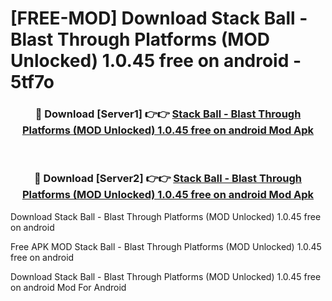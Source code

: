# [FREE-MOD] Download Stack Ball - Blast Through Platforms (MOD Unlocked) 1.0.45 free on android - 5tf7o


<div align="center">
<h3>🔴 Download [Server1] 👉👉 <a href="https://apk-comot.site?title=Stack_Ball_-_Blast_Through_Platforms_(MOD_Unlocked)_1.0.45_free_on_android">Stack Ball - Blast Through Platforms (MOD Unlocked) 1.0.45 free on android Mod Apk</a></h3><br>

<h3>🔴 Download [Server2] 👉👉 <a href="https://apk-comot.site?title=Stack_Ball_-_Blast_Through_Platforms_(MOD_Unlocked)_1.0.45_free_on_android">Stack Ball - Blast Through Platforms (MOD Unlocked) 1.0.45 free on android Mod Apk</a></h3>
</div>



Download Stack Ball - Blast Through Platforms (MOD Unlocked) 1.0.45 free on android 

Free APK MOD Stack Ball - Blast Through Platforms (MOD Unlocked) 1.0.45 free on android 

Download Stack Ball - Blast Through Platforms (MOD Unlocked) 1.0.45 free on android Mod For Android
